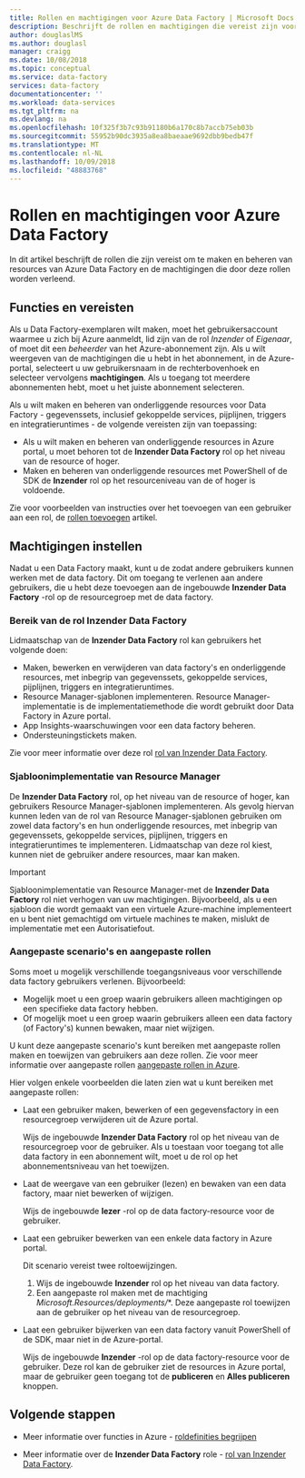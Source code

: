 ```yaml
---
title: Rollen en machtigingen voor Azure Data Factory | Microsoft Docs
description: Beschrijft de rollen en machtigingen die vereist zijn voor de Data Factory's maken en om te werken met de onderliggende resources.
author: douglaslMS
ms.author: douglasl
manager: craigg
ms.date: 10/08/2018
ms.topic: conceptual
ms.service: data-factory
services: data-factory
documentationcenter: ''
ms.workload: data-services
ms.tgt_pltfrm: na
ms.devlang: na
ms.openlocfilehash: 10f325f3b7c93b91180b6a170c8b7accb75eb03b
ms.sourcegitcommit: 55952b90dc3935a8ea8baeaae9692dbb9bedb47f
ms.translationtype: MT
ms.contentlocale: nl-NL
ms.lasthandoff: 10/09/2018
ms.locfileid: "48883768"
---
```

# <a name="roles-and-permissions-for-azure-data-factory"></a>Rollen en machtigingen voor Azure Data Factory

In dit artikel beschrijft de rollen die zijn vereist om te maken en beheren van resources van Azure Data Factory en de machtigingen die door deze rollen worden verleend.

## <a name="roles-and-requirements"></a>Functies en vereisten

Als u Data Factory-exemplaren wilt maken, moet het gebruikersaccount waarmee u zich bij Azure aanmeldt, lid zijn van de rol *Inzender* of *Eigenaar*, of moet dit een *beheerder* van het Azure-abonnement zijn. Als u wilt weergeven van de machtigingen die u hebt in het abonnement, in de Azure-portal, selecteert u uw gebruikersnaam in de rechterbovenhoek en selecteer vervolgens **machtigingen**. Als u toegang tot meerdere abonnementen hebt, moet u het juiste abonnement selecteren. 

Als u wilt maken en beheren van onderliggende resources voor Data Factory - gegevenssets, inclusief gekoppelde services, pijplijnen, triggers en integratieruntimes - de volgende vereisten zijn van toepassing:
- Als u wilt maken en beheren van onderliggende resources in Azure portal, u moet behoren tot de **Inzender Data Factory** rol op het niveau van de resource of hoger.
- Maken en beheren van onderliggende resources met PowerShell of de SDK de **Inzender** rol op het resourceniveau van de of hoger is voldoende.

Zie voor voorbeelden van instructies over het toevoegen van een gebruiker aan een rol, de [rollen toevoegen](../billing/billing-add-change-azure-subscription-administrator.md) artikel.

## <a name="set-up-permissions"></a>Machtigingen instellen

Nadat u een Data Factory maakt, kunt u de zodat andere gebruikers kunnen werken met de data factory. Dit om toegang te verlenen aan andere gebruikers, die u hebt deze toevoegen aan de ingebouwde **Inzender Data Factory** -rol op de resourcegroep met de data factory.

### <a name="scope-of-the-data-factory-contributor-role"></a>Bereik van de rol Inzender Data Factory

Lidmaatschap van de **Inzender Data Factory** rol kan gebruikers het volgende doen:
- Maken, bewerken en verwijderen van data factory's en onderliggende resources, met inbegrip van gegevenssets, gekoppelde services, pijplijnen, triggers en integratieruntimes.
- Resource Manager-sjablonen implementeren. Resource Manager-implementatie is de implementatiemethode die wordt gebruikt door Data Factory in Azure portal.
- App Insights-waarschuwingen voor een data factory beheren.
- Ondersteuningstickets maken.

Zie voor meer informatie over deze rol [rol van Inzender Data Factory](../role-based-access-control/built-in-roles.md#data-factory-contributor).

### <a name="resource-manager-template-deployment"></a>Sjabloonimplementatie van Resource Manager

De **Inzender Data Factory** rol, op het niveau van de resource of hoger, kan gebruikers Resource Manager-sjablonen implementeren. Als gevolg hiervan kunnen leden van de rol van Resource Manager-sjablonen gebruiken om zowel data factory's en hun onderliggende resources, met inbegrip van gegevenssets, gekoppelde services, pijplijnen, triggers en integratieruntimes te implementeren. Lidmaatschap van deze rol kiest, kunnen niet de gebruiker andere resources, maar kan maken.

> [!IMPORTANT]
> Sjabloonimplementatie van Resource Manager-met de **Inzender Data Factory** rol niet verhogen van uw machtigingen. Bijvoorbeeld, als u een sjabloon die wordt gemaakt van een virtuele Azure-machine implementeert en u bent niet gemachtigd om virtuele machines te maken, mislukt de implementatie met een Autorisatiefout.

### <a name="custom-scenarios-and-custom-roles"></a>Aangepaste scenario's en aangepaste rollen

Soms moet u mogelijk verschillende toegangsniveaus voor verschillende data factory gebruikers verlenen. Bijvoorbeeld:
- Mogelijk moet u een groep waarin gebruikers alleen machtigingen op een specifieke data factory hebben.
- Of mogelijk moet u een groep waarin gebruikers alleen een data factory (of Factory's) kunnen bewaken, maar niet wijzigen.

U kunt deze aangepaste scenario's kunt bereiken met aangepaste rollen maken en toewijzen van gebruikers aan deze rollen. Zie voor meer informatie over aangepaste rollen [aangepaste rollen in Azure](..//role-based-access-control/custom-roles.md).

Hier volgen enkele voorbeelden die laten zien wat u kunt bereiken met aangepaste rollen:

- Laat een gebruiker maken, bewerken of een gegevensfactory in een resourcegroep verwijderen uit de Azure portal.

  Wijs de ingebouwde **Inzender Data Factory** rol op het niveau van de resourcegroep voor de gebruiker. Als u toestaan voor toegang tot alle data factory in een abonnement wilt, moet u de rol op het abonnementsniveau van het toewijzen.

- Laat de weergave van een gebruiker (lezen) en bewaken van een data factory, maar niet bewerken of wijzigen.

  Wijs de ingebouwde **lezer** -rol op de data factory-resource voor de gebruiker.

- Laat een gebruiker bewerken van een enkele data factory in Azure portal.

  Dit scenario vereist twee roltoewijzingen.

  1. Wijs de ingebouwde **Inzender** rol op het niveau van data factory.
  2. Een aangepaste rol maken met de machtiging *Microsoft.Resources/deployments/*\*. Deze aangepaste rol toewijzen aan de gebruiker op het niveau van de resourcegroep.

- Laat een gebruiker bijwerken van een data factory vanuit PowerShell of de SDK, maar niet in de Azure-portal.

  Wijs de ingebouwde **Inzender** -rol op de data factory-resource voor de gebruiker. Deze rol kan de gebruiker ziet de resources in Azure portal, maar de gebruiker geen toegang tot de **publiceren** en **Alles publiceren** knoppen.

## <a name="next-steps"></a>Volgende stappen

- Meer informatie over functies in Azure - [roldefinities begrijpen](../role-based-access-control/role-definitions.md)

- Meer informatie over de **Inzender Data Factory** role - [rol van Inzender Data Factory](../role-based-access-control/built-in-roles.md#data-factory-contributor).